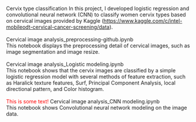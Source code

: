 Cervix type classification
In this project, I developed logistic regression and convolutional neural network (CNN) to classify women cervix types based on cervical images provided by Kaggle (https://www.kaggle.com/c/intel-mobileodt-cervical-cancer-screening/data). <br /> 
<br /> 
Cervical image analysis_preprocessing-github.ipynb<br /> 
This notebook displays the preprocessing detail of cervical images, such as image segmentation and image resize.<br />
<br /> 
Cervical image analysis_Logistic modeling.ipynb<br /> 
This notebook shows that the cervix images are classified by a simple logistic regression model with several methods of feature extraction, such as Haralick texture features, Surf, Principal Component Analysis, local directional pattern, and Color histogram.   
<br /> 
<font color="red">This is some text!</font> Cervical image analysis_CNN modeling.ipynb<br /> 
This notebook shows Convolutional neural network modeling on the image data.
